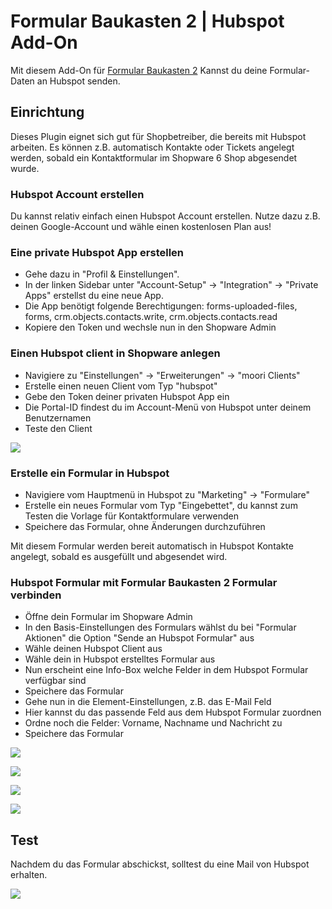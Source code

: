 # Formular Baukasten 2 | Hubspot Add-On

Mit diesem Add-On für [Formular Baukasten 2](../MoorlForms/index.md) Kannst du deine Formular-Daten an Hubspot senden.

## Einrichtung

Dieses Plugin eignet sich gut für Shopbetreiber, die bereits mit Hubspot arbeiten. Es können z.B. automatisch Kontakte oder Tickets angelegt werden, sobald ein Kontaktformular im Shopware 6 Shop abgesendet wurde.

### Hubspot Account erstellen

Du kannst relativ einfach einen Hubspot Account erstellen. Nutze dazu z.B. deinen Google-Account und wähle einen kostenlosen Plan aus!

### Eine private Hubspot App erstellen

- Gehe dazu in "Profil & Einstellungen".
- In der linken Sidebar unter "Account-Setup" -> "Integration" -> "Private Apps" erstellst du eine neue App.
- Die App benötigt folgende Berechtigungen: forms-uploaded-files, forms, crm.objects.contacts.write, crm.objects.contacts.read
- Kopiere den Token und wechsle nun in den Shopware Admin

### Einen Hubspot client in Shopware anlegen

- Navigiere zu "Einstellungen" -> "Erweiterungen" -> "moori Clients"
- Erstelle einen neuen Client vom Typ "hubspot"
- Gebe den Token deiner privaten Hubspot App ein
- Die Portal-ID findest du im Account-Menü von Hubspot unter deinem Benutzernamen
- Teste den Client

![](images/hs-01.jpg)

### Erstelle ein Formular in Hubspot

- Navigiere vom Hauptmenü in Hubspot zu "Marketing" -> "Formulare"
- Erstelle ein neues Formular vom Typ "Eingebettet", du kannst zum Testen die Vorlage für Kontaktformulare verwenden
- Speichere das Formular, ohne Änderungen durchzuführen

Mit diesem Formular werden bereit automatisch in Hubspot Kontakte angelegt, sobald es ausgefüllt und abgesendet wird.

### Hubspot Formular mit Formular Baukasten 2 Formular verbinden

- Öffne dein Formular im Shopware Admin
- In den Basis-Einstellungen des Formulars wählst du bei "Formular Aktionen" die Option "Sende an Hubspot Formular" aus
- Wähle deinen Hubspot Client aus
- Wähle dein in Hubspot erstelltes Formular aus
- Nun erscheint eine Info-Box welche Felder in dem Hubspot Formular verfügbar sind
- Speichere das Formular
- Gehe nun in die Element-Einstellungen, z.B. das E-Mail Feld
- Hier kannst du das passende Feld aus dem Hubspot Formular zuordnen
- Ordne noch die Felder: Vorname, Nachname und Nachricht zu
- Speichere das Formular

![](images/hs-02.jpg)

![](images/hs-03.jpg)

![](images/hs-04.jpg)

![](images/hs-05.jpg)

## Test

Nachdem du das Formular abschickst, solltest du eine Mail von Hubspot erhalten.

![](images/hs-06.jpg)
